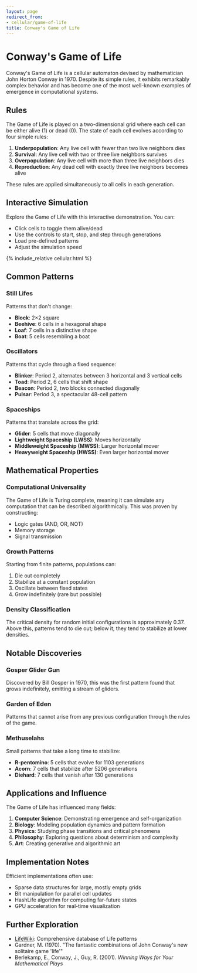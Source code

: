 ```yaml
---
layout: page
redirect_from:
- cellular/game-of-life
title: Conway's Game of Life
---
```


# Conway's Game of Life

Conway's Game of Life is a cellular automaton devised by mathematician John Horton Conway in 1970. Despite its simple rules, it exhibits remarkably complex behavior and has become one of the most well-known examples of emergence in computational systems.

## Rules

The Game of Life is played on a two-dimensional grid where each cell can be either alive (1) or dead (0). The state of each cell evolves according to four simple rules:

1. **Underpopulation**: Any live cell with fewer than two live neighbors dies
2. **Survival**: Any live cell with two or three live neighbors survives
3. **Overpopulation**: Any live cell with more than three live neighbors dies
4. **Reproduction**: Any dead cell with exactly three live neighbors becomes alive

These rules are applied simultaneously to all cells in each generation.

## Interactive Simulation

Explore the Game of Life with this interactive demonstration. You can:
- Click cells to toggle them alive/dead
- Use the controls to start, stop, and step through generations
- Load pre-defined patterns
- Adjust the simulation speed

{% include_relative cellular.html %}

## Common Patterns

### Still Lifes
Patterns that don't change:
- **Block**: 2×2 square
- **Beehive**: 6 cells in a hexagonal shape
- **Loaf**: 7 cells in a distinctive shape
- **Boat**: 5 cells resembling a boat

### Oscillators
Patterns that cycle through a fixed sequence:
- **Blinker**: Period 2, alternates between 3 horizontal and 3 vertical cells
- **Toad**: Period 2, 6 cells that shift shape
- **Beacon**: Period 2, two blocks connected diagonally
- **Pulsar**: Period 3, a spectacular 48-cell pattern

### Spaceships
Patterns that translate across the grid:
- **Glider**: 5 cells that move diagonally
- **Lightweight Spaceship (LWSS)**: Moves horizontally
- **Middleweight Spaceship (MWSS)**: Larger horizontal mover
- **Heavyweight Spaceship (HWSS)**: Even larger horizontal mover

## Mathematical Properties

### Computational Universality
The Game of Life is Turing complete, meaning it can simulate any computation that can be described algorithmically. This was proven by constructing:
- Logic gates (AND, OR, NOT)
- Memory storage
- Signal transmission

### Growth Patterns
Starting from finite patterns, populations can:
1. Die out completely
2. Stabilize at a constant population
3. Oscillate between fixed states
4. Grow indefinitely (rare but possible)

### Density Classification
The critical density for random initial configurations is approximately 0.37. Above this, patterns tend to die out; below it, they tend to stabilize at lower densities.

## Notable Discoveries

### Gosper Glider Gun
Discovered by Bill Gosper in 1970, this was the first pattern found that grows indefinitely, emitting a stream of gliders.

### Garden of Eden
Patterns that cannot arise from any previous configuration through the rules of the game.

### Methuselahs
Small patterns that take a long time to stabilize:
- **R-pentomino**: 5 cells that evolve for 1103 generations
- **Acorn**: 7 cells that stabilize after 5206 generations
- **Diehard**: 7 cells that vanish after 130 generations

## Applications and Influence

The Game of Life has influenced many fields:

1. **Computer Science**: Demonstrating emergence and self-organization
2. **Biology**: Modeling population dynamics and pattern formation
3. **Physics**: Studying phase transitions and critical phenomena
4. **Philosophy**: Exploring questions about determinism and complexity
5. **Art**: Creating generative and algorithmic art

## Implementation Notes

Efficient implementations often use:
- Sparse data structures for large, mostly empty grids
- Bit manipulation for parallel cell updates
- HashLife algorithm for computing far-future states
- GPU acceleration for real-time visualization

## Further Exploration

- [LifeWiki](http://www.conwaylife.com/wiki/): Comprehensive database of Life patterns
- Gardner, M. (1970). "The fantastic combinations of John Conway's new solitaire game 'life'"
- Berlekamp, E., Conway, J., Guy, R. (2001). *Winning Ways for Your Mathematical Plays*